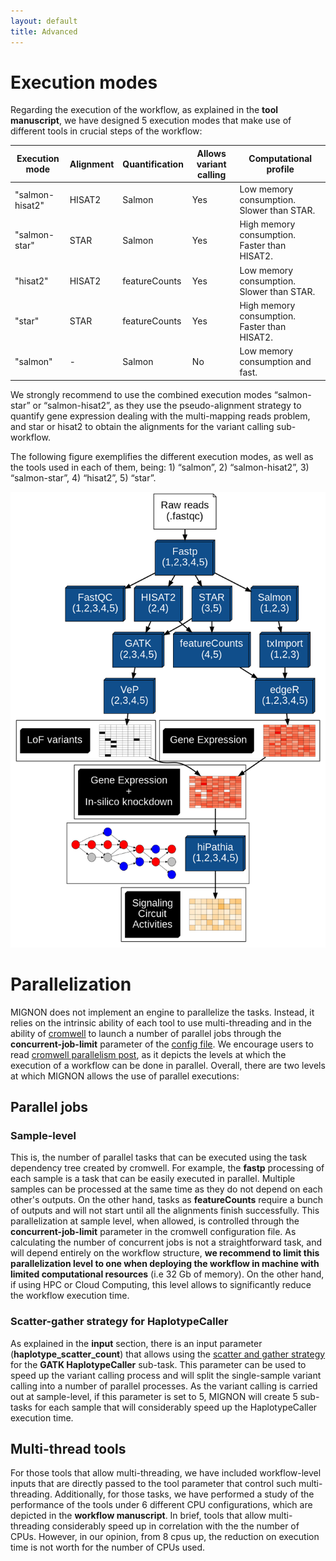 ```yaml
---
layout: default
title: Advanced
---
```


# Execution modes

Regarding the execution of the workflow, as explained in the **tool manuscript**, we have designed 5 execution modes that make use of different tools in crucial steps of the workflow: 

| Execution mode  | Alignment | Quantification | Allows variant calling | Computational profile                        |
|-----------------|-----------|----------------|------------------------|----------------------------------------------|
| "salmon-hisat2" | HISAT2    | Salmon         | Yes                    | Low memory consumption. Slower than STAR.    |
| "salmon-star"   | STAR      | Salmon         | Yes                    | High memory consumption. Faster than HISAT2. |
| "hisat2"        | HISAT2    | featureCounts  | Yes                    | Low memory consumption. Slower than STAR.    |
| "star"          | STAR      | featureCounts  | Yes                    | High memory consumption. Faster than HISAT2. |
| "salmon"        | -         | Salmon         | No                     | Low memory consumption and fast.             |

We strongly recommend to use the combined execution modes “salmon-star” or “salmon-hisat2”, as they use the pseudo-alignment strategy to quantify gene expression dealing with the multi-mapping reads problem, and star or hisat2 to obtain the alignments for the variant calling sub-workflow. 

The following figure exemplifies the different execution modes, as well as the tools used in each of them, being: 1) “salmon”, 2) “salmon-hisat2”, 3) “salmon-star”, 4) “hisat2”, 5) “star”.

![execution_modes](pics/execution_modes.png)

# Parallelization

MIGNON does not implement an engine to parallelize the tasks. Instead, it relies on the intrinsic ability of each tool to use multi-threading and in the ability of [cromwell](https://github.com/broadinstitute/cromwell) to launch a number of parallel jobs through the **concurrent-job-limit** parameter of the [config file](https://github.com/babelomics/MIGNON/tree/master/configs). We encourage users to read [cromwell parallelism post](Parallelism-Multithreading-Scatter-Gather), as it depicts the levels at which the execution of a workflow can be done in parallel. Overall, there are two levels at which MIGNON allows the use of parallel executions:

## Parallel jobs

### Sample-level

This is, the number of parallel tasks that can be executed using the task dependency tree created by cromwell. For example, the **fastp** processing of each sample is a task that can be easily executed in parallel. Multiple samples can be processed at the same time as they do not depend on each other's outputs. On the other hand, tasks as **featureCounts** require a bunch of outputs and will not start until all the alignments finish successfully. This parallelization at sample level, when allowed, is controlled through the **concurrent-job-limit** parameter in the cromwell configuration file. As calculating the number of concurrent jobs is not a straightforward task, and will depend entirely on the workflow structure, **we recommend to limit this parallelization level to one when deploying the workflow in machine with limited computational resources** (i.e 32 Gb of memory). On the other hand, if using HPC or Cloud Computing, this level allows to significantly reduce the workflow execution time.

### Scatter-gather strategy for HaplotypeCaller

As explained in the **input** section, there is an input parameter (**haplotype_scatter_count**) that allows using the [scatter and gather strategy](https://gatk.broadinstitute.org/hc/en-us/articles/360035532012-Parallelism-Multithreading-Scatter-Gather) for the **GATK HaplotypeCaller** sub-task. This parameter can be used to speed up the variant calling process and will split the single-sample variant calling into a number of parallel processes. As the variant calling is carried out at sample-level, if this parameter is set to 5, MIGNON will create 5 sub-tasks for each sample that will considerably speed up the HaplotypeCaller execution time.

## Multi-thread tools

For those tools that allow multi-threading, we have included workflow-level inputs that are directly passed to the tool parameter that control such multi-threading. Additionally, for those tasks, we have performed a study of the performance of the tools under 6 different CPU configurations, which are depicted in the **workflow manuscript**. In brief, tools that allow multi-threading considerably speed up in correlation with the the number of CPUs. However, in our opinion, from 8 cpus up, the reduction on execution time is not worth for the number of CPUs used.